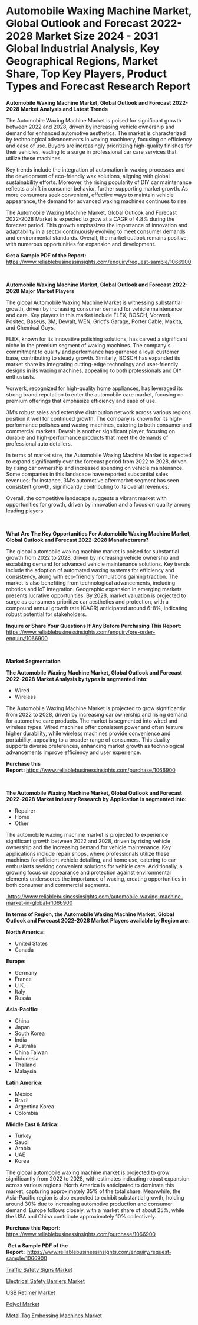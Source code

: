 <p><h1>Automobile Waxing Machine Market, Global Outlook and Forecast 2022-2028 Market Size 2024 - 2031 Global Industrial Analysis, Key Geographical Regions, Market Share, Top Key Players, Product Types and Forecast Research Report</h1></p><p><strong>Automobile Waxing Machine Market, Global Outlook and Forecast 2022-2028 Market Analysis and Latest Trends</strong></p>
<p><p>The Automobile Waxing Machine Market is poised for significant growth between 2022 and 2028, driven by increasing vehicle ownership and demand for enhanced automotive aesthetics. The market is characterized by technological advancements in waxing machinery, focusing on efficiency and ease of use. Buyers are increasingly prioritizing high-quality finishes for their vehicles, leading to a surge in professional car care services that utilize these machines.</p><p>Key trends include the integration of automation in waxing processes and the development of eco-friendly wax solutions, aligning with global sustainability efforts. Moreover, the rising popularity of DIY car maintenance reflects a shift in consumer behavior, further supporting market growth. As more consumers seek convenient, effective ways to maintain vehicle appearance, the demand for advanced waxing machines continues to rise.</p><p>The Automobile Waxing Machine Market, Global Outlook and Forecast 2022-2028 Market is expected to grow at a CAGR of 4.8% during the forecast period. This growth emphasizes the importance of innovation and adaptability in a sector continuously evolving to meet consumer demands and environmental standards. Overall, the market outlook remains positive, with numerous opportunities for expansion and development.</p></p>
<p><strong>Get a Sample PDF of the Report:&nbsp;</strong> <a href="https://www.reliablebusinessinsights.com/enquiry/request-sample/1066900">https://www.reliablebusinessinsights.com/enquiry/request-sample/1066900</a></p>
<p>&nbsp;</p>
<p><strong>Automobile Waxing Machine Market, Global Outlook and Forecast 2022-2028 Major Market Players</strong></p>
<p><p>The global Automobile Waxing Machine Market is witnessing substantial growth, driven by increasing consumer demand for vehicle maintenance and care. Key players in this market include FLEX, BOSCH, Vorwerk, Positec, Baseus, 3M, Dewalt, WEN, Griot's Garage, Porter Cable, Makita, and Chemical Guys.</p><p>FLEX, known for its innovative polishing solutions, has carved a significant niche in the premium segment of waxing machines. The company's commitment to quality and performance has garnered a loyal customer base, contributing to steady growth. Similarly, BOSCH has expanded its market share by integrating cutting-edge technology and user-friendly designs in its waxing machines, appealing to both professionals and DIY enthusiasts.</p><p>Vorwerk, recognized for high-quality home appliances, has leveraged its strong brand reputation to enter the automobile care market, focusing on premium offerings that emphasize efficiency and ease of use.</p><p>3M’s robust sales and extensive distribution network across various regions position it well for continued growth. The company is known for its high-performance polishes and waxing machines, catering to both consumer and commercial markets. Dewalt is another significant player, focusing on durable and high-performance products that meet the demands of professional auto detailers.</p><p>In terms of market size, the Automobile Waxing Machine Market is expected to expand significantly over the forecast period from 2022 to 2028, driven by rising car ownership and increased spending on vehicle maintenance. Some companies in this landscape have reported substantial sales revenues; for instance, 3M’s automotive aftermarket segment has seen consistent growth, significantly contributing to its overall revenues.</p><p>Overall, the competitive landscape suggests a vibrant market with opportunities for growth, driven by innovation and a focus on quality among leading players.</p></p>
<p>&nbsp;</p>
<p><strong>What Are The Key Opportunities For Automobile Waxing Machine Market, Global Outlook and Forecast 2022-2028 Manufacturers?</strong></p>
<p><p>The global automobile waxing machine market is poised for substantial growth from 2022 to 2028, driven by increasing vehicle ownership and escalating demand for advanced vehicle maintenance solutions. Key trends include the adoption of automated waxing systems for efficiency and consistency, along with eco-friendly formulations gaining traction. The market is also benefiting from technological advancements, including robotics and IoT integration. Geographic expansion in emerging markets presents lucrative opportunities. By 2028, market valuation is projected to surge as consumers prioritize car aesthetics and protection, with a compound annual growth rate (CAGR) anticipated around 6-8%, indicating robust potential for stakeholders.</p></p>
<p><strong>Inquire or Share Your Questions If Any Before Purchasing This Report:</strong> <a href="https://www.reliablebusinessinsights.com/enquiry/pre-order-enquiry/1066900">https://www.reliablebusinessinsights.com/enquiry/pre-order-enquiry/1066900</a></p>
<p>&nbsp;</p>
<p><strong>Market Segmentation</strong></p>
<p><strong>The Automobile Waxing Machine Market, Global Outlook and Forecast 2022-2028 Market Analysis by types is segmented into:</strong></p>
<p><ul><li>Wired</li><li>Wireless</li></ul></p>
<p><p>The Automobile Waxing Machine Market is projected to grow significantly from 2022 to 2028, driven by increasing car ownership and rising demand for automotive care products. The market is segmented into wired and wireless types. Wired machines offer consistent power and often feature higher durability, while wireless machines provide convenience and portability, appealing to a broader range of consumers. This duality supports diverse preferences, enhancing market growth as technological advancements improve efficiency and user experience.</p></p>
<p><strong>Purchase this Report:&nbsp;</strong><a href="https://www.reliablebusinessinsights.com/purchase/1066900">https://www.reliablebusinessinsights.com/purchase/1066900</a></p>
<p>&nbsp;</p>
<p><strong>The Automobile Waxing Machine Market, Global Outlook and Forecast 2022-2028 Market Industry Research by Application is segmented into:</strong></p>
<p><ul><li>Repairer</li><li>Home</li><li>Other</li></ul></p>
<p><p>The automobile waxing machine market is projected to experience significant growth between 2022 and 2028, driven by rising vehicle ownership and the increasing demand for vehicle maintenance. Key applications include repair shops, where professionals utilize these machines for efficient vehicle detailing, and home use, catering to car enthusiasts seeking convenient solutions for vehicle care. Additionally, a growing focus on appearance and protection against environmental elements underscores the importance of waxing, creating opportunities in both consumer and commercial segments.</p></p>
<p><a href="https://www.reliablebusinessinsights.com/automobile-waxing-machine-market-in-global-r1066900">&nbsp;https://www.reliablebusinessinsights.com/automobile-waxing-machine-market-in-global-r1066900</a></p>
<p><strong>In terms of Region, the Automobile Waxing Machine Market, Global Outlook and Forecast 2022-2028 Market Players available by Region are:</strong></p>
<p>
    <p> <strong> North America: </strong>
        <ul>
            <li>United States</li>
            <li>Canada</li>
        </ul>
        </p> 
    <p> <strong> Europe: </strong>
        <ul>
            <li>Germany</li>
            <li>France</li>
            <li>U.K.</li>
            <li>Italy</li>
            <li>Russia</li>
        </ul>
        </p> 
    <p> <strong> Asia-Pacific: </strong>
        <ul>
            <li>China</li>
            <li>Japan</li>
            <li>South Korea</li>
            <li>India</li>
            <li>Australia</li>
            <li>China Taiwan</li>
            <li>Indonesia</li>
            <li>Thailand</li>
            <li>Malaysia</li>
        </ul>
        </p> 
    <p> <strong> Latin America: </strong>
        <ul>
            <li>Mexico</li>
            <li>Brazil</li>
            <li>Argentina Korea</li>
            <li>Colombia</li>
        </ul>
        </p> 
    <p> <strong> Middle East & Africa: </strong>
        <ul>
            <li>Turkey</li>
            <li>Saudi</li>
            <li>Arabia</li>
            <li>UAE</li>
            <li>Korea</li>
        </ul>
    </p>
    </p>
<p><p>The global automobile waxing machine market is projected to grow significantly from 2022 to 2028, with estimates indicating robust expansion across various regions. North America is anticipated to dominate this market, capturing approximately 35% of the total share. Meanwhile, the Asia-Pacific region is also expected to exhibit substantial growth, holding around 30% due to increasing automotive production and consumer demand. Europe follows closely, with a market share of about 25%, while the USA and China contribute approximately 10% collectively.</p></p>
<p><strong>Purchase this Report: </strong><a href="https://www.reliablebusinessinsights.com/purchase/1066900">https://www.reliablebusinessinsights.com/purchase/1066900</a></p>
<p>&nbsp;<strong>Get a Sample PDF of the Report:&nbsp;&nbsp;</strong><a href="https://www.reliablebusinessinsights.com/enquiry/request-sample/1066900">https://www.reliablebusinessinsights.com/enquiry/request-sample/1066900</a></p>
<p><strong></strong></p>
<p><p><a href="https://www.linkedin.com/pulse/what-factors-influence-traffic-safety-signs-market-coming-9myge?trackingId=WRxYw1dhR%2FasfLOsBEDf5w%3D%3D">Traffic Safety Signs Market</a></p><p><a href="https://medium.com/@charityrice71/the-electrical-safety-barriers-market-is-anticipated-to-experience-significant-growth-with-a-371e3efcffb5">Electrical Safety Barriers Market</a></p><p><a href="https://www.linkedin.com/pulse/usb-retimer-market-evolution-global-trends-regional-dynamics-8o3sc?trackingId=%2FQH0HCCySXiwTumgJ%2BuHgQ%3D%3D">USB Retimer Market</a></p><p><a href="https://issuu.com/reportprime-2/docs/polyol-market-size-2030.pptx_e5eed964a0d78d">Polyol Market</a></p><p><a href="https://medium.com/@keith.sutherland8067/the-market-study-covers-the-metal-tag-embossing-machines-market-across-various-segments-541285fece81">Metal Tag Embossing Machines Market</a></p></p>